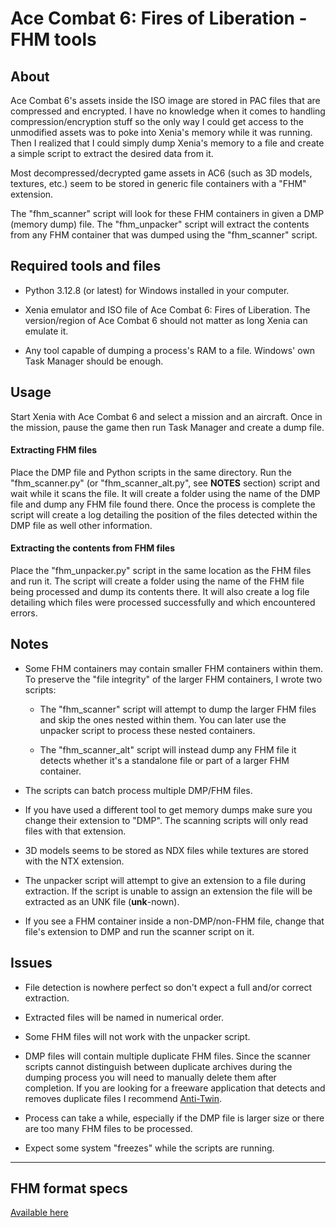 # Ace Combat 6: Fires of Liberation - FHM tools

## About

Ace Combat 6's assets inside the ISO image are stored in PAC files that are compressed and encrypted. I have no knowledge when it comes to handling compression/encryption stuff so the only way I could get access to the unmodified assets was to poke into Xenia's memory while it was running. Then I realized that I could simply dump Xenia's memory to a file and create a simple script to extract the desired data from it.

Most decompressed/decrypted game assets in AC6 (such as 3D models, textures, etc.) seem to be stored in generic file containers with a "FHM" extension.

The "fhm_scanner" script will look for these FHM containers in given a DMP (memory dump) file. The "fhm_unpacker" script will extract the contents from any FHM container that was dumped using the "fhm_scanner" script.

## Required tools and files

- Python 3.12.8 (or latest) for Windows installed in your computer.

- Xenia emulator and ISO file of Ace Combat 6: Fires of Liberation. The version/region of Ace Combat 6 should not matter as long Xenia can emulate it.

- Any tool capable of dumping a process's RAM to a file. Windows' own Task Manager should be enough.

## Usage

Start Xenia with Ace Combat 6 and select a mission and an aircraft. Once in the mission, pause the game then run Task Manager and create a dump file.

#### Extracting FHM files

Place the DMP file and Python scripts in the same directory. Run the "fhm_scanner.py" (or "fhm_scanner_alt.py", see **NOTES** section) script and wait while it scans the file. It will create a folder using the name of the DMP file and dump any FHM file found there. 
Once the process is complete the script will create a log detailing the position of the files detected within the DMP file as well other information.

#### Extracting the contents from FHM files

Place the "fhm_unpacker.py" script in the same location as the FHM files and run it. The script will create a folder using the name of the FHM file being processed and dump its contents there. It will also create a log file detailing which files were processed successfully and which encountered errors.

## Notes

- Some FHM containers may contain smaller FHM containers within them. To preserve the "file integrity" of the larger FHM containers, I wrote two scripts:

	- The "fhm_scanner" script will attempt to dump the larger FHM files and skip the ones nested within them. You can later use the unpacker script to process these nested containers.

	- The "fhm_scanner_alt" script will instead dump any FHM file it detects whether it's a standalone file or part of a larger FHM container.

- The scripts can batch process multiple DMP/FHM files.

- If you have used a different tool to get memory dumps make sure you change their extension to "DMP". The scanning scripts will only read files with that extension.

- 3D models seems to be stored as NDX files while textures are stored with the NTX extension.

- The unpacker script will attempt to give an extension to a file during extraction. If the script is unable to assign an extension the file will be extracted as an UNK file (**unk**-nown).

- If you see a FHM container inside a non-DMP/non-FHM file, change that file's extension to DMP and run the scanner script on it.

## Issues

- File detection is nowhere perfect so don't expect a full and/or correct extraction.

- Extracted files will be named in numerical order.

- Some FHM files will not work with the unpacker script.

- DMP files will contain multiple duplicate FHM files. Since the scanner scripts cannot distinguish between duplicate archives during the dumping process you will need to manually delete them after completion. If you are looking for a freeware application that detects and removes duplicate files I recommend [Anti-Twin](https://antitwin.org/en/).

- Process can take a while, especially if the DMP file is larger size or there are too many FHM files to be processed.

- Expect some system "freezes" while the scripts are running.

---
## FHM format specs
[Available here](https://github.com/deaththed0g/AC6-FHM-utilities/wiki/FHM-file-format-specs)
